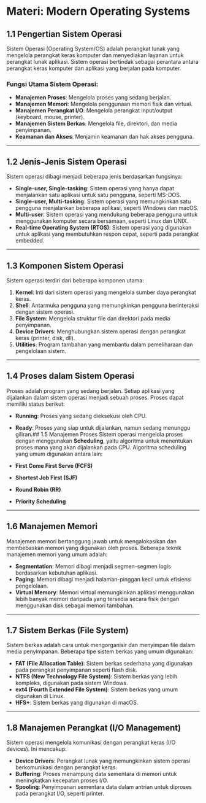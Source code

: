 # Materi: Modern Operating Systems

## 1.1 Pengertian Sistem Operasi
Sistem Operasi (Operating System/OS) adalah perangkat lunak yang mengelola perangkat keras komputer dan menyediakan layanan untuk perangkat lunak aplikasi. Sistem operasi bertindak sebagai perantara antara perangkat keras komputer dan aplikasi yang berjalan pada komputer.

### Fungsi Utama Sistem Operasi:
- **Manajemen Proses**: Mengelola proses yang sedang berjalan.
- **Manajemen Memori**: Mengelola penggunaan memori fisik dan virtual.
- **Manajemen Perangkat I/O**: Mengelola perangkat input/output (keyboard, mouse, printer).
- **Manajemen Sistem Berkas**: Mengelola file, direktori, dan media penyimpanan.
- **Keamanan dan Akses**: Menjamin keamanan dan hak akses pengguna.

---

## 1.2 Jenis-Jenis Sistem Operasi
Sistem operasi dibagi menjadi beberapa jenis berdasarkan fungsinya:

- **Single-user, Single-tasking**: Sistem operasi yang hanya dapat menjalankan satu aplikasi untuk satu pengguna, seperti MS-DOS.
- **Single-user, Multi-tasking**: Sistem operasi yang memungkinkan satu pengguna menjalankan beberapa aplikasi, seperti Windows dan macOS.
- **Multi-user**: Sistem operasi yang mendukung beberapa pengguna untuk menggunakan komputer secara bersamaan, seperti Linux dan UNIX.
- **Real-time Operating System (RTOS)**: Sistem operasi yang digunakan untuk aplikasi yang membutuhkan respon cepat, seperti pada perangkat embedded.

---

## 1.3 Komponen Sistem Operasi
Sistem operasi terdiri dari beberapa komponen utama:

1. **Kernel**: Inti dari sistem operasi yang mengelola sumber daya perangkat keras.
2. **Shell**: Antarmuka pengguna yang memungkinkan pengguna berinteraksi dengan sistem operasi.
3. **File System**: Mengelola struktur file dan direktori pada media penyimpanan.
4. **Device Drivers**: Menghubungkan sistem operasi dengan perangkat keras (printer, disk, dll).
5. **Utilities**: Program tambahan yang membantu dalam pemeliharaan dan pengelolaan sistem.

---

## 1.4 Proses dalam Sistem Operasi
Proses adalah program yang sedang berjalan. Setiap aplikasi yang dijalankan dalam sistem operasi menjadi sebuah proses. Proses dapat memiliki status berikut:

- **Running**: Proses yang sedang dieksekusi oleh CPU.
- **Ready**: Proses yang siap untuk dijalankan, namun sedang menunggu giliran.## 1.5 Manajemen Proses
Sistem operasi mengelola proses dengan menggunakan **Scheduling**, yaitu algoritma untuk menentukan proses mana yang akan dijalankan pada CPU. Algoritma scheduling yang umum digunakan antara lain:

- **First Come First Serve (FCFS)**
- **Shortest Job First (SJF)**
- **Round Robin (RR)**
- **Priority Scheduling**

---

## 1.6 Manajemen Memori
Manajemen memori bertanggung jawab untuk mengalokasikan dan membebaskan memori yang digunakan oleh proses. Beberapa teknik manajemen memori yang umum adalah:

- **Segmentation**: Memori dibagi menjadi segmen-segmen logis berdasarkan kebutuhan aplikasi.
- **Paging**: Memori dibagi menjadi halaman-pinggan kecil untuk efisiensi pengelolaan.
- **Virtual Memory**: Memori virtual memungkinkan aplikasi menggunakan lebih banyak memori daripada yang tersedia secara fisik dengan menggunakan disk sebagai memori tambahan.

---

## 1.7 Sistem Berkas (File System)
Sistem berkas adalah cara untuk mengorganisir dan menyimpan file dalam media penyimpanan. Beberapa tipe sistem berkas yang umum digunakan:

- **FAT (File Allocation Table)**: Sistem berkas sederhana yang digunakan pada perangkat penyimpanan seperti flash disk.
- **NTFS (New Technology File System)**: Sistem berkas yang lebih kompleks, digunakan pada sistem Windows.
- **ext4 (Fourth Extended File System)**: Sistem berkas yang umum digunakan di Linux.
- **HFS+**: Sistem berkas yang digunakan di macOS.

---

## 1.8 Manajemen Perangkat (I/O Management)
Sistem operasi mengelola komunikasi dengan perangkat keras (I/O devices). Ini mencakup:

- **Device Drivers**: Perangkat lunak yang memungkinkan sistem operasi berkomunikasi dengan perangkat keras.
- **Buffering**: Proses menampung data sementara di memori untuk meningkatkan kecepatan proses I/O.
- **Spooling**: Penyimpanan sementara data dalam antrian untuk diproses pada perangkat I/O, seperti printer.
